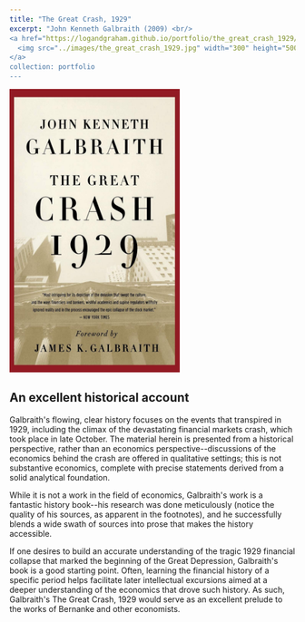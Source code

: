```yaml
---
title: "The Great Crash, 1929"
excerpt: "John Kenneth Galbraith (2009) <br/>
<a href="https://logandgraham.github.io/portfolio/the_great_crash_1929/">
  <img src="../images/the_great_crash_1929.jpg" width="300" height="500">
</a>
collection: portfolio
---
```


<img src="../images/the_great_crash_1929.jpg" width="300" height="500">

## An excellent historical account
Galbraith's flowing, clear history focuses on the events that transpired in 1929, including the climax of the devastating financial markets crash, which took place in late October. The material herein is presented from a historical perspective, rather than an economics perspective--discussions of the economics behind the crash are offered in qualitative settings; this is not substantive economics, complete with precise statements derived from a solid analytical foundation.

While it is not a work in the field of economics, Galbraith's work is a fantastic history book--his research was done meticulously (notice the quality of his sources, as apparent in the footnotes), and he successfully blends a wide swath of sources into prose that makes the history accessible.

If one desires to build an accurate understanding of the tragic 1929 financial collapse that marked the beginning of the Great Depression, Galbraith's book is a good starting point. Often, learning the financial history of a specific period helps facilitate later intellectual excursions aimed at a deeper understanding of the economics that drove such history. As such, Galbraith's The Great Crash, 1929 would serve as an excellent prelude to the works of Bernanke and other economists.
